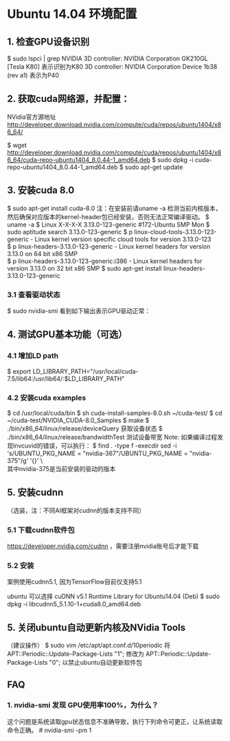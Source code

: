 

# Ubuntu 14.04 环境配置

## 1. 检查GPU设备识别

  $ sudo lspci | grep NVIDIA
  3D controller: NVIDIA Corporation GK210GL [Tesla K80] 表示识别为K80
  3D controller: NVIDIA Corporation Device 1b38 (rev a1) 表示为P40

## 2. 获取cuda网络源，并配置：

NVidia官方源地址 http://developer.download.nvidia.com/compute/cuda/repos/ubuntu1404/x86_64/

  $ wget http://developer.download.nvidia.com/compute/cuda/repos/ubuntu1404/x86_64/cuda-repo-ubuntu1404_8.0.44-1_amd64.deb
  $ sudo dpkg -i cuda-repo-ubuntu1404_8.0.44-1_amd64.deb
  $ sudo apt-get update

## 3. 安装cuda 8.0
  $ sudo apt-get install cuda-8.0
  注：在安装前请uname -a  检测当前内核版本，然后确保对应版本的kernel-header包已经安装，否则无法正常编译驱动。
  $ uname -a
  $ Linux X-X-X-X 3.13.0-123-generic #172-Ubuntu SMP Mon
  $ sudo aptitude search 3.13.0-123-generic
  $ p   linux-cloud-tools-3.13.0-123-generic   - Linux kernel version specific cloud tools for version 3.13.0-123                      
  $ p   linux-headers-3.13.0-123-generic      - Linux kernel headers for version 3.13.0 on 64 bit x86 SMP                             
  $ p   linux-headers-3.13.0-123-generic:i386   - Linux kernel headers for version 3.13.0 on 32 bit x86 SMP
  $ sudo apt-get install  linux-headers-3.13.0-123-generic 
### 3.1 查看驱动状态
  $ sudo nvidia-smi
看到如下输出表示GPU驱动正常：

[](ai/gpu/operation/nvidia.jpg)

## 4. 测试GPU基本功能（可选）

### 4.1 增加LD path
  $ export LD_LIBRARY_PATH="/usr/local/cuda-7.5/lib64:/usr/lib64/:$LD_LIBRARY_PATH"
### 4.2 安装cuda examples
  $ cd /usr/local/cuda/bin
  $ sh cuda-install-samples-8.0.sh ~/cuda-test/
  $ cd ~/cuda-test/NVIDIA_CUDA-8.0_Samples
  $ make
  $ ./bin/x86_64/linux/release/deviceQuery 获取设备状态
  $ ./bin/x86_64/linux/release/bandwidthTest 测试设备带宽
  Note: 如果编译过程发现lnvcuvid的错误，可以执行：
  $ find . -type f -execdir sed -i 's/UBUNTU_PKG_NAME = "nvidia-367"/UBUNTU_PKG_NAME = "nvidia-375"/g' '{}' \    
  其中nvidia-375是当前安装的驱动的版本

## 5. 安装cudnn

（选装，注：不同AI框架对cudnn的版本支持不同）

### 5.1 下载cudnn软件包
https://developer.nvidia.com/cudnn ，需要注册nvidia账号后才能下载

### 5.2 安装
案例使用cudnn5.1, 因为TensorFlow目前仅支持5.1

ubuntu 可以选择 cuDNN v5.1 Runtime Library for Ubuntu14.04 (Deb)
  $ sudo dpkg -i libcudnn5_5.1.10-1+cuda8.0_amd64.deb

## 5. 关闭ubuntu自动更新内核及NVidia Tools

（建议操作）
    $ sudo vim /etc/apt/apt.conf.d/10periodic
将 APT::Periodic::Update-Package-Lists "1"; 修改为 APT::Periodic::Update-Package-Lists "0";
以禁止ubuntu自动更新软件包

## FAQ

### 1. nvidia-smi 发现 GPU使用率100%，为什么？

这个问题是系统读取gpu状态信息不准确导致，执行下列命令可更正，让系统读取命令正确。
    # nvidia-smi -pm 1

